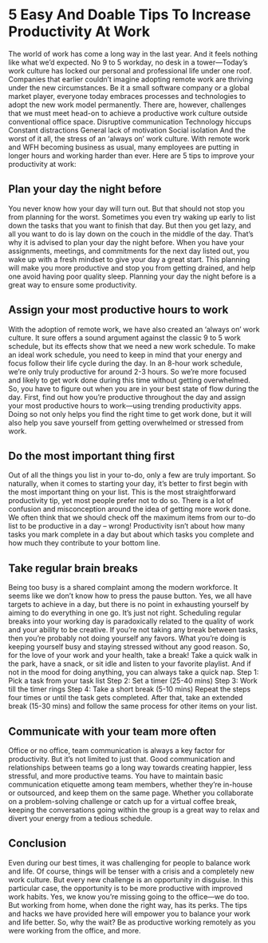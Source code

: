 # 5 Easy And Doable Tips To Increase Productivity At Work

The world of work has come a long way in the last year. And it feels nothing like what we’d expected.
No 9 to 5 workday, no desk in a tower—Today’s work culture has locked our personal and professional life under one roof. Companies that earlier couldn’t imagine adopting remote work are thriving under the new circumstances. Be it a small software company or a global market player, everyone today embraces processes and technologies to adopt the new work model permanently. There are, however, challenges that we must meet head-on to achieve a productive work culture outside conventional office space.
Disruptive communication
Technology hiccups
Constant distractions
General lack of motivation
Social isolation
And the worst of it all, the stress of an ‘always on’ work culture.
With remote work and WFH becoming business as usual, many employees are putting in longer hours and working harder than ever. Here are 5 tips to improve your productivity at work:

## Plan your day the night before

You never know how your day will turn out. But that should not stop you from planning for the worst. Sometimes you even try waking up early to list down the tasks that you want to finish that day. But then you get lazy, and all you want to do is lay down on the couch in the middle of the day.
That’s why it is advised to plan your day the night before. When you have your assignments, meetings, and commitments for the next day listed out, you wake up with a fresh mindset to give your day a great start. This planning will make you more productive and stop you from getting drained, and help one avoid having poor quality sleep.
Planning your day the night before is a great way to ensure some productivity.

## Assign your most productive hours to work

With the adoption of remote work, we have also created an ‘always on’ work culture. It sure offers a sound argument against the classic 9 to 5 work schedule, but its effects show that we need a new work schedule.
To make an ideal work schedule, you need to keep in mind that your energy and focus follow their life cycle during the day.
In an 8-hour work schedule, we’re only truly productive for around 2-3 hours. So we’re more focused and likely to get work done during this time without getting overwhelmed.
So, you have to figure out when you are in your best state of flow during the day. First, find out how you’re productive throughout the day and assign your most productive hours to work—using trending productivity apps. Doing so not only helps you find the right time to get work done, but it will also help you save yourself from getting overwhelmed or stressed from work.

## Do the most important thing first

Out of all the things you list in your to-do, only a few are truly important. So naturally, when it comes to starting your day, it’s better to first begin with the most important thing on your list. This is the most straightforward productivity tip, yet most people prefer not to do so.
There is a lot of confusion and misconception around the idea of getting more work done.
We often think that we should check off the maximum items from our to-do list to be productive in a day – wrong!
Productivity isn’t about how many tasks you mark complete in a day but about which tasks you complete and how much they contribute to your bottom line.

## Take regular brain breaks

Being too busy is a shared complaint among the modern workforce. It seems like we don’t know how to press the pause button.
Yes, we all have targets to achieve in a day, but there is no point in exhausting yourself by aiming to do everything in one go. It’s just not right.
Scheduling regular breaks into your working day is paradoxically related to the quality of work and your ability to be creative. If you’re not taking any break between tasks, then you’re probably not doing yourself any favors. What you’re doing is keeping yourself busy and staying stressed without any good reason.
So, for the love of your work and your health, take a break!
Take a quick walk in the park, have a snack, or sit idle and listen to your favorite playlist. And if not in the mood for doing anything, you can always take a quick nap.
Step 1: Pick a task from your task list
Step 2: Set a timer (25-40 mins)
Step 3: Work till the timer rings
Step 4: Take a short break (5-10 mins)
Repeat the steps four times or until the task gets completed. After that, take an extended break (15-30 mins) and follow the same process for other items on your list.

## Communicate with your team more often

Office or no office, team communication is always a key factor for productivity. But it’s not limited to just that.
Good communication and relationships between teams go a long way towards creating happier, less stressful, and more productive teams. You have to maintain basic communication etiquette among team members, whether they’re in-house or outsourced, and keep them on the same page.
Whether you collaborate on a problem-solving challenge or catch up for a virtual coffee break, keeping the conversations going within the group is a great way to relax and divert your energy from a tedious schedule.

## Conclusion

Even during our best times, it was challenging for people to balance work and life. Of course, things will be tenser with a crisis and a completely new work culture. But every new challenge is an opportunity in disguise.
In this particular case, the opportunity is to be more productive with improved work habits.
Yes, we know you’re missing going to the office—we do too. But working from home, when done the right way, has its perks. The tips and hacks we have provided here will empower you to balance your work and life better.
So, why the wait? Be as productive working remotely as you were working from the office, and more.
